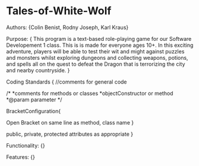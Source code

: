 # Tales-of-White-Wolf

Authors:
{Colin Benist, Rodny Joseph, Karl Kraus}

Purpose:
{ This program is a text-based role-playing game for our Software Developement 1 class. This is is made for everyone ages 10+. In this exciting adventure, players will be able to test their wit and might against puzzles and monsters whilst exploring dungeons and collecting weapons, potions, and spells all on the quest to defeat the Dragon that is terrorizing the city and nearby countryside.
}

Coding Standards
{
//comments for general code

/*
*comments for methods or classes
*objectConstructor or method
*@param parameter
*/

BracketConfiguration{

Open Bracket on same line as method, class name
}

public, private, protected attributes as appropriate
}


Functionality:
{}

Features:
{}

